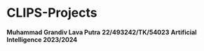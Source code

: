 # CLIPS-Projects

**Muhammad Grandiv Lava Putra**
**22/493242/TK/54023**
**Artificial Intelligence 2023/2024**
